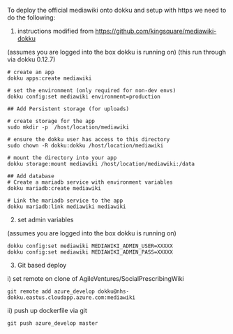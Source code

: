 To deploy the official mediawiki onto dokku and setup with https we need to do the following:

1. instructions modified from https://github.com/kingsquare/mediawiki-dokku  

(assumes you are logged into the box dokku is running on)
(this run through via dokku 0.12.7)

```
# create an app
dokku apps:create mediawiki

# set the environment (only required for non-dev envs)
dokku config:set mediawiki environment=production

## Add Persistent storage (for uploads)

# create storage for the app
sudo mkdir -p  /host/location/mediawiki

# ensure the dokku user has access to this directory
sudo chown -R dokku:dokku /host/location/mediawiki

# mount the directory into your app
dokku storage:mount mediawiki /host/location/mediawiki:/data

## Add database
# Create a mariadb service with environment variables
dokku mariadb:create mediawiki

# Link the mariadb service to the app
dokku mariadb:link mediawiki mediawiki
```

2. set admin variables

(assumes you are logged into the box dokku is running on)

```
dokku config:set mediawiki MEDIAWIKI_ADMIN_USER=XXXXX
dokku config:set mediawiki MEDIAWIKI_ADMIN_PASS=XXXXX
```

3. Git based deploy

i) set remote on clone of AgileVentures/SocialPrescribingWiki

```
git remote add azure_develop dokku@nhs-dokku.eastus.cloudapp.azure.com:mediawiki
```

ii) push up dockerfile via git

```
git push azure_develop master
```
